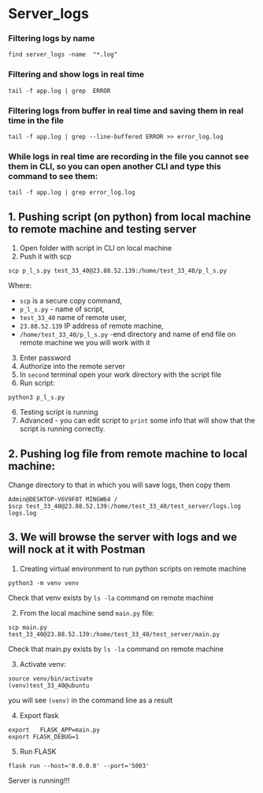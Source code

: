 # Server_logs
### Filtering logs by name
```
find server_logs -name  "*.log"
```
### Filtering and show logs in real time
```
tail -f app.log | grep  ERROR
```
### Filtering logs from buffer in real time and saving them in real time in the file
```
tail -f app.log | grep --line-buffered ERROR >> error_log.log
```
### While logs in real time are recording in the file you cannot see them in CLI, so you can open another CLI and type this command to see them:
```
tail -f app.log | grep error_log.log
```
## 1. Pushing script (on python) from local machine to remote machine and testing server
1. Open folder with script in CLI on local machine
2. Push it with scp
```
scp p_l_s.py test_33_40@23.88.52.139:/home/test_33_40/p_l_s.py
```
Where:
+ `scp` is a secure copy command,
+ `p_l_s.py` - name of script,
+ `test_33_40` name of remote user,
+ `23.88.52.139` IP address of remote machine,
+ `/home/test_33_40/p_l_s.py`  -end directory and name of end file on remote machine we you will work with it
3. Enter password
4. Authorize into the remote server
5. In `second` terminal open your work directory with the script file
6. Run script:
```
python3 p_l_s.py
```
6. Testing script is running
7. Advanced - you can edit script to `print` some info that will show that the script is running correctly.
## 2. Pushing log file from remote machine to local machine:
Change directory to that in which you will save logs, then copy them
```
Admin@DESKTOP-V6V9F0T MINGW64 /
$scp test_33_40@23.88.52.139:/home/test_33_40/test_server/logs.log logs.log
```
## 3. We will browse the server with logs and we will nock at it with Postman
1. Creating virtual environment to run python scripts on remote machine
```
python3 -m venv venv
```
Check that venv exists by `ls -la` command on remote machine

2. From the local machine send `main.py` file:
```
scp main.py test_33_40@23.88.52.139:/home/test_33_40/test_server/main.py
```
Check that main.py exists by `ls -la` command on remote machine

3. Activate venv:
```
source venv/bin/activate
(venv)test_33_40@ubuntu
```
you will see `(venv)` in the command line as a result

4. Export flask
```
export   FLASK_APP=main.py
export FLASK_DEBUG=1
```
5. Run FLASK
```
flask run --host='0.0.0.0' --port='5003'
```
Server is running!!!
